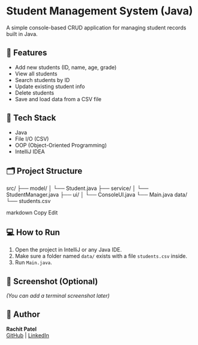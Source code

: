 # Student Management System (Java)

A simple console-based CRUD application for managing student records built in Java.

## 🔧 Features
- Add new students (ID, name, age, grade)
- View all students
- Search students by ID
- Update existing student info
- Delete students
- Save and load data from a CSV file

## 🧠 Tech Stack
- Java
- File I/O (CSV)
- OOP (Object-Oriented Programming)
- IntelliJ IDEA

## 🗂️ Project Structure

src/
├── model/
│ └── Student.java
├── service/
│ └── StudentManager.java
├── ui/
│ └── ConsoleUI.java
└── Main.java
data/
└── students.csv

markdown
Copy
Edit

## 💻 How to Run
1. Open the project in IntelliJ or any Java IDE.
2. Make sure a folder named `data/` exists with a file `students.csv` inside.
3. Run `Main.java`.

## 📸 Screenshot (Optional)
*(You can add a terminal screenshot later)*

## 🧑 Author
**Rachit Patel**  
[GitHub](https://github.com/rachitp1996) | [LinkedIn](https://www.linkedin.com/in/rachit-p)